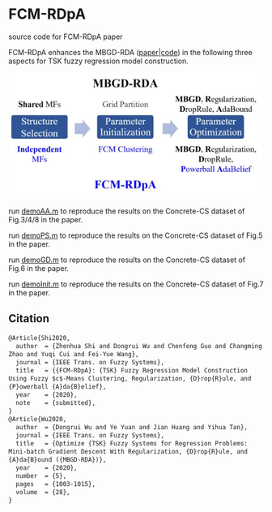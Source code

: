 # FCM-RDpA
source code for FCM-RDpA paper

FCM-RDpA enhances the MBGD-RDA ([paper](https://ieeexplore.ieee.org/document/8930057)|[code](https://github.com/drwuHUST/MBGD_RDA)) in the following three aspects for TSK fuzzy regression model construction.

<div align=center><img src="https://github.com/ZhenhuaShi/FCM-RDpA/blob/main/Fig1.jpg"/></div>

run [demoAA.m](https://github.com/ZhenhuaShi/FCM-RDpA/blob/main/demoAA.m) to reproduce the results on the Concrete-CS dataset of Fig.3/4/8 in the paper.

run [demoPS.m](https://github.com/ZhenhuaShi/FCM-RDpA/blob/main/demoPS.m) to reproduce the results on the Concrete-CS dataset of Fig.5 in the paper.

run [demoGD.m](https://github.com/ZhenhuaShi/FCM-RDpA/blob/main/demoGD.m) to reproduce the results on the Concrete-CS dataset of Fig.6 in the paper.

run [demoInit.m](https://github.com/ZhenhuaShi/FCM-RDpA/blob/main/demoInit.m) to reproduce the results on the Concrete-CS dataset of Fig.7 in the paper.

## Citation
```
@Article{Shi2020,
  author  = {Zhenhua Shi and Dongrui Wu and Chenfeng Guo and Changming Zhao and Yuqi Cui and Fei-Yue Wang},
  journal = {IEEE Trans. on Fuzzy Systems},
  title   = {{FCM-RDpA}: {TSK} Fuzzy Regression Model Construction Using Fuzzy $c$-Means Clustering, Regularization, {D}rop{R}ule, and {P}owerball {A}da{B}elief},
  year    = {2020},
  note    = {submitted},
}
@Article{Wu2020,
  author  = {Dongrui Wu and Ye Yuan and Jian Huang and Yihua Tan},
  journal = {IEEE Trans. on Fuzzy Systems},
  title   = {Optimize {TSK} Fuzzy Systems for Regression Problems: Mini-batch Gradient Descent With Regularization, {D}rop{R}ule, and {A}da{B}ound ({MBGD-RDA})},
  year    = {2020},
  number  = {5},
  pages   = {1003-1015},
  volume  = {28},
}
```
